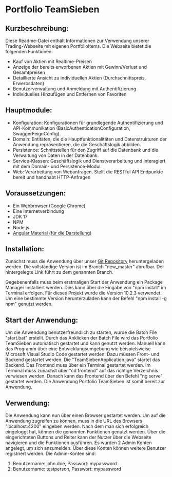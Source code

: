# Portfolio TeamSieben

## Kurzbeschreibung:
Diese Readme-Datei enthält Informationen zur Verwendung unserer Trading-Webseite mit eigenen PortfolioItems. Die Webseite bietet die folgenden Funktionen:

- Kauf von Aktien mit Realtime-Preisen
- Anzeige der bereits erworbenen Aktien mit Gewinn/Verlust und Gesamtpreisen
- Detaillierte Ansicht zu individuellen Aktien (Durchschnittspreis, Erwerbsdaten)
- Benutzerverwaltung und Anmeldung mit Authentifizierung
- Individuelles Hinzufügen und Entfernen von Favoriten

## Hauptmodule:
- Konfiguration: Konfigurationen für grundlegende Authentifizierung und API-Kommunikation (BasicAuthenticationConfiguration, SwaggerFeignConfig).
- Domain: Entitäten, die die Hauptfunktionalitäten und Datenstrukturen der Anwendung repräsentieren, die die Geschäftslogik abbilden.
- Persistence: Schnittstellen für den Zugriff auf die Datenbank und die Verwaltung von Daten in der Datenbank.
- Service-Klassen: Geschäftslogik und Dienstverarbeitung und interagiert mit dem Domain- und Persistence-Modul.
- Web: Verarbeitung von Webanfragen. Stellt die RESTful API Endpunkte bereit und handhabt HTTP-Anfragen

## Voraussetzungen:
- Ein Webbrowser (Google Chrome)
- Eine Internetverbindung
- JDK 17
- NPM
- Node.js
- [Angular Material (für die Darstellung)](https://material.angular.io/components/categories)

## Installation:
Zunächst muss die Anwendung über unser [Git Repository](https://github.com/JonasEwn/TeamSieben/tree/new_master) heruntergeladen werden. Die vollständige Version ist im Branch "new_master" abrufbar. Der hintergelegte Link führt zu dem genannten Branch.

Gegebenenfalls muss beim erstmaligen Start der Anwendung ein Package Manager installiert werden. Dies kann über die Eingabe von "npm install" im Terminal erfolgen. Für dieses Projekt wurde die Version 10.2.3 verwendet. Um eine bestimmte Version herunterzuladen kann der Befehl "npm install -g npm<version>" genutzt werden.

## Start der Anwendung:
Um die Anwendung benutzerfreundlich zu starten, wurde die Batch File "start.bat" erstellt. Durch das Anklicken der Batch File wird das Portfolio TeamSieben automatisch gestartet und kann genutzt werden. Manuell kann das Programm über eine Entwicklungsumgebung wie beispielsweise Microsoft Visual Studio Code gestartet werden. Dazu müssen Front- und Backend gestartet werden. Die "TeamSiebenApplication.java" startet das Backend. Das Frontend muss über ein Terminal gestartet werden. Im Terminal muss zunächst über "cd frontend" auf das richtige Verzeichnis verwiesen werden. Danach kann das Frontend über den Befehl "ng serve" gestartet werden. Die Anwendung Portfolio TeamSieben ist somit bereit zur Anwendung.

## Verwendung:
Die Anwendung kann nun über einen Browser gestartet werden. Um auf die Anwendung zugreifen zu können, muss in die URL des Browsers "localhost:4200" eingeben werden. Nach dem man sich erfolgreich eingeloggt hat, können die genannten Funktionen genutzt werden. Über die eingerichteten Buttons und Reiter kann der Nutzer über die Webseite navigieren und die Funktionen ausführen.
Es wurden 2 Admin Konten angelegt, um sich anzumelden. Über diese Konten können weitere Benutzer registriert werden. 
Die Admin-Konten sind:
 1. Benutzername: john.doe, Passwort: mypassword
 2. Benutzername: testperson, Passwort: mypassword
